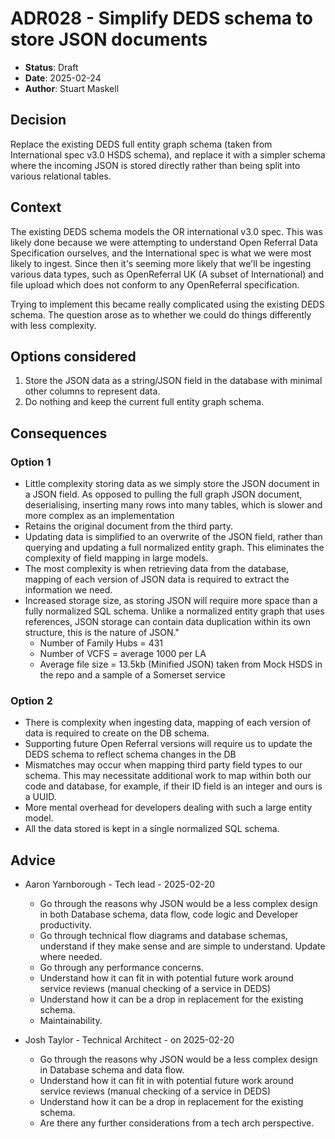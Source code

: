 # ADR028 - Simplify DEDS schema to store JSON documents

- **Status**: Draft
- **Date**: 2025-02-24
- **Author**: Stuart Maskell

## Decision

Replace the existing DEDS full entity graph schema (taken from International spec v3.0 HSDS schema), and replace it with a simpler schema where the incoming JSON is stored directly rather than being split into various relational tables.

## Context

The existing DEDS schema models the OR international v3.0 spec. This was likely done because we were attempting to understand Open Referral Data Specification ourselves, and the International spec is what we were most likely to ingest. Since then it's seeming more likely that we'll be ingesting various data types, such as OpenReferral UK (A subset of International) and file upload which does not conform to any OpenReferral specification.

Trying to implement this became really complicated using the existing DEDS schema. The question arose as to whether we could do things differently with less complexity.


## Options considered


1. Store the JSON data as a string/JSON field in the database with minimal other columns to represent data.
2. Do nothing and keep the current full entity graph schema.

## Consequences

### Option 1

- Little complexity storing data as we simply store the JSON document in a JSON field. As opposed to pulling the full graph JSON document, deserialising, inserting many rows into many tables, which is slower and more complex as an implementation
- Retains the original document from the third party.
- Updating data is simplified to an overwrite of the JSON field, rather than querying and updating a full normalized entity graph. This eliminates the complexity of field mapping in large models.
- The most complexity is when retrieving data from the database, mapping of each version of JSON data is required to extract the information we need.
- Increased storage size, as storing JSON will require more space than a fully normalized SQL schema. Unlike a normalized entity graph that uses references, JSON storage can contain data duplication within its own structure, this is the nature of JSON."
   - Number of Family Hubs = 431
   - Number of VCFS = average 1000 per LA
   - Average file size = 13.5kb (Minified JSON) taken from Mock HSDS in the repo and a sample of a Somerset service

### Option 2

- There is complexity when ingesting data, mapping of each version of data is required to create on the DB schema.
- Supporting future Open Referral versions will require us to update the DEDS schema to reflect schema changes in the DB
- Mismatches may occur when mapping third party field types to our schema. This may necessitate additional work to map within both our code and database, for example, if their ID field is an integer and ours is a UUID.
- More mental overhead for developers dealing with such a large entity model.
- All the data stored is kept in a single normalized SQL schema.

## Advice

- Aaron Yarnborough - Tech lead - 2025-02-20
   - Go through the reasons why JSON would be a less complex design in both Database schema, data flow, code logic and Developer productivity.
   - Go through technical flow diagrams and database schemas, understand if they make sense and are simple to understand. Update where needed.
   - Go through any performance concerns.
   - Understand how it can fit in with potential future work around service reviews (manual checking of a service in DEDS)
   - Understand how it can be a drop in replacement for the existing schema.
   - Maintainability.

- Josh Taylor - Technical Architect - on 2025-02-20
   - Go through the reasons why JSON would be a less complex design in Database schema and data flow.
   - Understand how it can fit in with potential future work around service reviews (manual checking of a service in DEDS)
   - Understand how it can be a drop in replacement for the existing schema.
   - Are there any further considerations from a tech arch perspective.
